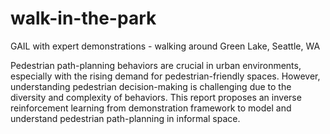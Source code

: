 # walk-in-the-park
GAIL with expert demonstrations - walking around Green Lake, Seattle, WA


Pedestrian path-planning behaviors are crucial in urban environments, especially with the rising demand
for pedestrian-friendly spaces. However, understanding pedestrian decision-making is challenging due to
the diversity and complexity of behaviors. This report proposes an inverse reinforcement learning from
demonstration framework to model and understand pedestrian path-planning in informal space.

